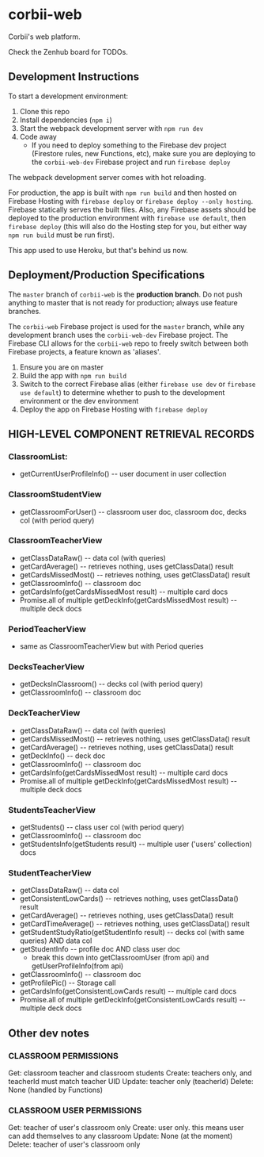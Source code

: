 # corbii-web
Corbii's web platform.

Check the Zenhub board for TODOs.

## Development Instructions

To start a development environment:

1. Clone this repo
1. Install dependencies (`npm i`)
1. Start the webpack development server with `npm run dev`
1. Code away
   * If you need to deploy something to the Firebase dev project (Firestore rules, new Functions, etc), make sure you are deploying to the `corbii-web-dev` Firebase project and run `firebase deploy`

The webpack development server comes with hot reloading.

For production, the app is built with `npm run build` and then hosted on Firebase Hosting with `firebase deploy` or `firebase deploy --only hosting`. Firebase statically serves the built files. Also, any Firebase assets should be deployed to the production environment with `firebase use default`, then
`firebase deploy` (this will also do the Hosting step for you, but either way `npm run build` must be run first).

This app used to use Heroku, but that's behind us now.


## Deployment/Production Specifications

The `master` branch of `corbii-web` is the **production branch**. Do not push anything to master that is not ready for production; always use feature branches.

The `corbii-web` Firebase project is used for the `master` branch, while any development branch uses the `corbii-web-dev` Firebase project. The Firebase CLI allows for the `corbii-web` repo to freely switch between both Firebase projects, a feature known as 'aliases'. 

1. Ensure you are on master
1. Build the app with `npm run build`
1. Switch to the correct Firebase alias (either `firebase use dev` or `firebase use default`) to determine whether to push to the development environment or the dev environment
1. Deploy the app on Firebase Hosting with `firebase deploy`

## HIGH-LEVEL COMPONENT RETRIEVAL RECORDS

### ClassroomList:
* getCurrentUserProfileInfo() -- user document in user collection

### ClassroomStudentView
* getClassroomForUser() -- classroom user doc, classroom doc, decks col (with period query)

### ClassroomTeacherView
* getClassDataRaw() -- data col (with queries)
* getCardAverage() -- retrieves nothing, uses getClassData() result
* getCardsMissedMost() -- retrieves nothing, uses getClassData() result
* getClassroomInfo() -- classroom doc
* getCardsInfo(getCardsMissedMost result) -- multiple card docs
* Promise.all of multiple getDeckInfo(getCardsMissedMost result) -- multiple deck docs

### PeriodTeacherView
* same as ClassroomTeacherView but with Period queries

### DecksTeacherView
* getDecksInClassroom() -- decks col (with period query)
* getClassroomInfo() -- classroom doc

### DeckTeacherView
* getClassDataRaw() -- data col (with queries)
* getCardsMissedMost() -- retrieves nothing, uses getClassData() result
* getCardAverage() -- retrieves nothing, uses getClassData() result
* getDeckInfo() -- deck doc
* getClassroomInfo() -- classroom doc
* getCardsInfo(getCardsMissedMost result) -- multiple card docs
* Promise.all of multiple getDeckInfo(getCardsMissedMost result) -- multiple deck docs

### StudentsTeacherView
* getStudents() -- class user col (with period query)
* getClassroomInfo() -- classroom doc
* getStudentsInfo(getStudents result) --  multiple user ('users' collection) docs

### StudentTeacherView
* getClassDataRaw() -- data col 
* getConsistentLowCards() -- retrieves nothing, uses getClassData() result
* getCardAverage() -- retrieves nothing, uses getClassData() result
* getCardTimeAverage() -- retrieves nothing, uses getClassData() result
* getStudentStudyRatio(getStudentInfo result) -- decks col (with same queries) AND data col
* getStudentInfo -- profile doc AND class user doc
  * break this down into getClassroomUser (from api) and getUserProfileInfo(from api)
* getClassroomInfo() -- classroom doc
* getProfilePic() -- Storage call
* getCardsInfo(getConsistentLowCards result) -- multiple card docs
* Promise.all of multiple getDeckInfo(getConsistentLowCards result) -- multiple deck docs

## Other dev notes

### CLASSROOM PERMISSIONS
Get: classroom teacher and classroom students
Create: teachers only, and teacherId must match teacher UID
Update: teacher only (teacherId)
Delete: None (handled by Functions)

### CLASSROOM USER PERMISSIONS
Get: teacher of user's classroom only
Create: user only. this means user can add themselves to any classroom
Update: None (at the moment)
Delete: teacher of user's classroom only
